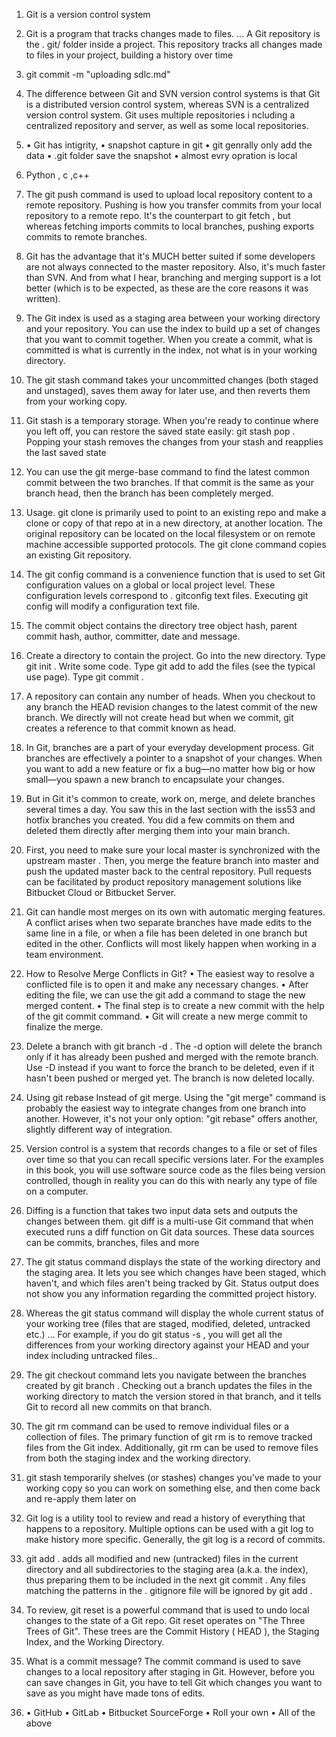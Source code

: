 1)    Git is a version control system
       
2)   Git is a program that tracks changes made to files. ... A Git repository is the . git/ folder inside a project. This repository tracks all changes made to files in your project, building a history over time            

3)  git commit -m "uploading sdlc.md"

4)  The difference between Git and SVN version control systems is that Git is a distributed version     control system, whereas SVN is a centralized version control system. Git uses multiple repositories i ncluding a centralized repository and server, as well as some local repositories.

5)
    • Git has intigrity,
    •   snapshot capture in git
    • git genrally only add the data
    • .git folder save the snapshot
    • almost evry opration is local

6)    Python , c ,c++

7)   The git push command is used to upload local repository content to a remote repository. Pushing is how you transfer commits from your local repository to a remote repo. It's the counterpart to git fetch , but whereas fetching imports commits to local branches, pushing exports commits to remote branches.

8)   Git has the advantage that it's MUCH better suited if some developers are not always connected to the master repository. Also, it's much faster than SVN. And from what I hear, branching and merging support is a lot better (which is to be expected, as these are the core reasons it was written).
 
9)  The Git index is used as a staging area between your working directory and your repository. You can use the index to build up a set of changes that you want to commit together. When you create a commit, what is committed is what is currently in the index, not what is in your working directory.

10)  The git stash command takes your uncommitted changes (both staged and unstaged), saves them away for later use, and then reverts them from your working copy.

11)  Git stash is a temporary storage. When you're ready to continue where you left off, you can restore the saved state easily: git stash pop . Popping your stash removes the changes from your stash and reapplies the last saved state

12)  You can use the git merge-base command to find the latest common commit between the two branches. If that commit is the same as your branch head, then the branch has been completely merged.

13)  Usage. git clone is primarily used to point to an existing repo and make a clone or copy of that repo at in a new directory, at another location. The original repository can be located on the local filesystem or on remote machine accessible supported protocols. The git clone command copies an existing Git repository.
  
14)  The git config command is a convenience function that is used to set Git configuration values on a global or local project level. These configuration levels correspond to . gitconfig text files. Executing git config will modify a configuration text file.
  
15)   The commit object contains the directory tree object hash, parent commit hash, author, committer, date and message.

16)   Create a directory to contain the project.
Go into the new directory.
Type git init .
Write some code.
Type git add to add the files (see the typical use page).
Type git commit .

17)  A repository can contain any number of heads. When you checkout to any branch the HEAD revision changes to the latest commit of the new branch. We directly will not create head but when we commit, git creates a reference to that commit known as head.

18)  In Git, branches are a part of your everyday development process. Git branches are effectively a pointer to a snapshot of your changes. When you want to add a new feature or fix a bug—no matter how big or how small—you spawn a new branch to encapsulate your changes.

19)  But in Git it's common to create, work on, merge, and delete branches several times a day. You saw this in the last section with the iss53 and hotfix branches you created. You did a few commits on them and deleted them directly after merging them into your main branch.            

20)  First, you need to make sure your local master is synchronized with the upstream master . Then, you merge the feature branch into master and push the updated master back to the central repository. Pull requests can be facilitated by product repository management solutions like Bitbucket Cloud or Bitbucket Server.

21) Git can handle most merges on its own with automatic merging features. A conflict arises when two separate branches have made edits to the same line in a file, or when a file has been deleted in one branch but edited in the other. Conflicts will most likely happen when working in a team environment.

22)  How to Resolve Merge Conflicts in Git?
    • The easiest way to resolve a conflicted file is to open it and make any necessary changes.
    • After editing the file, we can use the git add a command to stage the new merged content.
    • The final step is to create a new commit with the help of the git commit command.
    • Git will create a new merge commit to finalize the merge.

23)  Delete a branch with git branch -d <branch> . The -d option will delete the branch only if it has already been pushed and merged with the remote branch. Use -D instead if you want to force the branch to be deleted, even if it hasn't been pushed or merged yet. The branch is now deleted locally.

24)  Using git rebase Instead of git merge. Using the "git merge" command is probably the easiest way to integrate changes from one branch into another. However, it's not your only option: "git rebase" offers another, slightly different way of integration.

25)  Version control is a system that records changes to a file or set of files over time so that you can recall specific versions later. For the examples in this book, you will use software source code as the files being version controlled, though in reality you can do this with nearly any type of file on a computer.

26)   Diffing is a function that takes two input data sets and outputs the changes between them. git diff is a multi-use Git command that when executed runs a diff function on Git data sources. These data sources can be commits, branches, files and more

27)   The git status command displays the state of the working directory and the staging area. It lets you see which changes have been staged, which haven't, and which files aren't being tracked by Git. Status output does not show you any information regarding the committed project history.

28)   Whereas the git status command will display the whole current status of your working tree (files that are staged, modified, deleted, untracked etc.) ... For example, if you do git status -s , you will get all the differences from your working directory against your HEAD and your index including untracked files..

29)   The git checkout command lets you navigate between the branches created by git branch . Checking out a branch updates the files in the working directory to match the version stored in that branch, and it tells Git to record all new commits on that branch.

30)   The git rm command can be used to remove individual files or a collection of files. The primary function of git rm is to remove tracked files from the Git index. Additionally, git rm can be used to remove files from both the staging index and the working directory.

31)    git stash temporarily shelves (or stashes) changes you've made to your working copy so you can work on something else, and then come back and re-apply them later on

32)   Git log is a utility tool to review and read a history of everything that happens to a repository. Multiple options can be used with a git log to make history more specific. Generally, the git log is a record of commits.

33)  git add . adds all modified and new (untracked) files in the current directory and all subdirectories to the staging area (a.k.a. the index), thus preparing them to be included in the next git commit . Any files matching the patterns in the . gitignore file will be ignored by git add .

34)   To review, git reset is a powerful command that is used to undo local changes to the state of a Git repo. Git reset operates on "The Three Trees of Git". These trees are the Commit History ( HEAD ), the Staging Index, and the Working Directory.

35)   What is a commit message? The commit command is used to save changes to a local repository after staging in Git. However, before you can save changes in Git, you have to tell Git which changes you want to save as you might have made tons of edits.

36)
    •  GitHub
    • GitLab
    • Bitbucket SourceForge
    • Roll your own
    • All of the above
